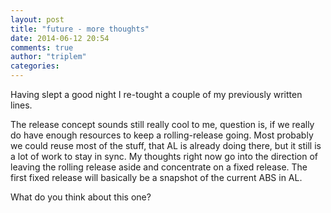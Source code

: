 ```yaml
---
layout: post
title: "future - more thoughts"
date: 2014-06-12 20:54
comments: true
author: "triplem"
categories:
---
```


Having slept a good night I re-tought a couple of my previously written lines.

The release concept sounds still really cool to me, question is, if we really
do have enough resources to keep a rolling-release going. Most probably we could
reuse most of the stuff, that AL is already doing there, but it still is a lot
of work to stay in sync. My thoughts right now go into the direction of leaving
the rolling release aside and concentrate on a fixed release. The first fixed release
will basically be a snapshot of the current ABS in AL.

What do you think about this one?
